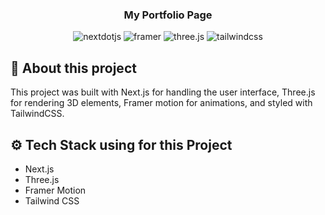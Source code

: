<div align="center">
  <h3 align="center">My Portfolio Page</h3>
  <div>
    <img src="https://img.shields.io/badge/-Next_JS-black?style=for-the-badge&logoColor=white&logo=nextdotjs&color=000000" alt="nextdotjs" />
    <img src="https://img.shields.io/badge/-Framer-black?style=for-the-badge&logoColor=white&logo=framer&color=0055FF" alt="framer" />
    <img src="https://img.shields.io/badge/-Three_JS-black?style=for-the-badge&logoColor=white&logo=threedotjs&color=000000" alt="three.js" />
    <img src="https://img.shields.io/badge/-Tailwind_CSS-black?style=for-the-badge&logoColor=white&logo=tailwindcss&color=06B6D4" alt="tailwindcss" />
  </div>


</div>

## <a name="introduction">🤖 About this project</a>

This project was built with Next.js for handling the user interface, Three.js for rendering 3D elements, Framer motion for animations, and styled with TailwindCSS.

## <a name="tech-stack">⚙️ Tech Stack using for this Project</a>

- Next.js
- Three.js
- Framer Motion
- Tailwind CSS
